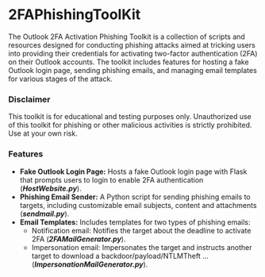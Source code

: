 # 2FAPhishingToolKit
The Outlook 2FA Activation Phishing Toolkit is a collection of scripts and resources designed for conducting phishing attacks aimed at tricking users into providing their credentials for activating two-factor authentication (2FA) on their Outlook accounts. The toolkit includes features for hosting a fake Outlook login page, sending phishing emails, and managing email templates for various stages of the attack.

### Disclaimer
This toolkit is for educational and testing purposes only. Unauthorized use of this toolkit for phishing or other malicious activities is strictly prohibited. Use at your own risk.

### Features
- **Fake Outlook Login Page:** Hosts a fake Outlook login page with Flask that prompts users to login to enable 2FA authentication (<b><i>HostWebsite.py</i></b>).
- **Phishing Email Sender:** A Python script for sending phishing emails to targets, including customizable email subjects, content and attachments (<b><i>sendmail.py</i></b>).
- **Email Templates:** Includes templates for two types of phishing emails:
  - Notification email: Notifies the target about the deadline to activate 2FA (<b><i>2FAMailGenerator.py</i></b>).
  - Impersonation email: Impersonates the target and instructs another target to download a backdoor/payload/NTLMTheft ... (<b><i>ImpersonationMailGenerator.py</i></b>).

